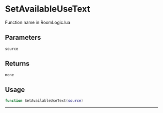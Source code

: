 # SetAvailableUseText
Function name in RoomLogic.lua
## Parameters
`source`
## Returns
`none`
## Usage
```lua
function SetAvailableUseText(source)
```
---
